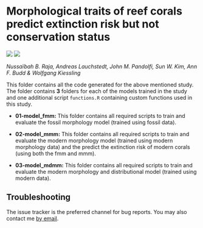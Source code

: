 Morphological traits of reef corals predict extinction risk but not
conservation status
================

[![](https://img.shields.io/badge/doi-10.17605/OSF.IO/GB5TY-orange.svg)](https://doi.org/10.17605/OSF.IO/GB5TY)
[![](https://img.shields.io/github/languages/code-size/nussaibahrs/iucn2021.svg)](https://github.com/nussaibahrs/iucn2021)

*Nussaïbah B. Raja, Andreas Lauchstedt, John M. Pandolfi, Sun W. Kim,
Ann F. Budd & Wolfgang Kiessling*

This folder contains all the code generated for the above
mentioned study. The folder contains **3** folders for each of the
models trained in the study and one additional script `functions.R`
containing custom functions used in this study.

  - **01-model\_fmm:** This folder contains all required scripts to
    train and evaluate the fossil morphology model (trained using fossil
    data).

  - **02-model\_mmm:** This folder contains all required scripts to
    train and evaluate the modern morphology model (trained using modern
    morphology data) and the predict the extinction risk of modern
    corals (using both the fmm and mmm).

  - **03-model\_mdmm:** This folder contains all required scripts to
    train and evaluate the modern morphology and distributional model
    (trained using modern data).

## Troubleshooting

The issue tracker is the preferred channel for bug reports. You may also
contact me [by email](mailto:nussaibah.raja.schoob@fau.de).
